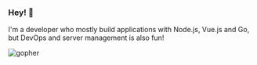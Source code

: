 ### Hey! 👋

I'm a developer who mostly build applications with Node.js, Vue.js and Go, but DevOps and server management is also fun!

![gopher](https://github.com/scriptcoded/scriptcoded/party-gopher.gif)
